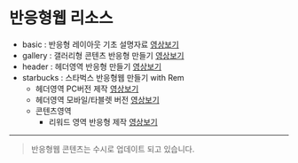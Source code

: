 # 반응형웹 리소스
- basic : 반응형 레이아웃 기초 설명자료 [영상보기](https://youtu.be/97Ij0IRR__s)
- gallery : 갤러리형 콘텐츠 반응형 만들기 [영상보기](https://youtu.be/hW9Els50rmk)
- header : 헤더영역 반응형 만들기 [영상보기](https://youtu.be/3OCtVllB1k4)
- starbucks : 스타벅스 반응형웹 만들기 with Rem
  - 헤더영역 PC버전 제작 [영상보기](https://youtu.be/v_bxMmHQLLg)
  - 헤더영역 모바일/타블렛 버전 [영상보기](https://youtu.be/2Ke7HUyc8pM)
  - 콘텐츠영역
    - 리워드 영역 반응형 제작 [영상보기](https://youtu.be/2IMKc8aYph8)
***
> 반응형웹 콘텐츠는 수시로 업데이트 되고 있습니다.
